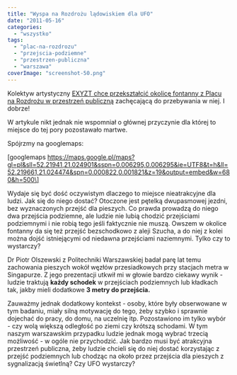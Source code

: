 ```yaml
---
title: "Wyspa na Rozdrożu lądowiskiem dla UFO"
date: "2011-05-16"
categories: 
  - "wszystko"
tags: 
  - "plac-na-rozdrozu"
  - "przejscia-podziemne"
  - "przestrzen-publiczna"
  - "warszawa"
coverImage: "screenshot-50.png"
---
```


Kolektyw artystyczny [EXYZT chce przekształcić okolicę fontanny z Placu na Rozdrożu w przestrzeń publiczną](http://warszawa.gazeta.pl/warszawa/1,34862,9608510,Kosmiczny_pomysl__na_placu_Na_Rozdrozu_wyladuje_UFO.html) zachęcającą do przebywania w niej. I dobrze!

W artykule nikt jednak nie wspomniał o głównej przyczynie dla której to miejsce do tej pory pozostawało martwe.

Spójrzmy na googlemaps:

\[googlemaps https://maps.google.pl/maps?gl=pl&sll=52.21941,21.024901&sspn=0.006295,0.006295&ie=UTF8&t=h&ll=52.219661,21.024474&spn=0.000822,0.001821&z=19&output=embed&w=680&h=500\]

Wydaje się być dość oczywistym dlaczego to miejsce nieatrakcyjne dla ludzi. Jak się do niego dostać? Otoczone jest pętelką dwupasmowej jezdni, bez wyznaczonych przejść dla pieszych. Co prawda prowadzą do niego dwa przejścia podziemne, ale ludzie nie lubią chodzić przejściami podziemnymi i nie robią tego jeśli faktycznie nie muszą. Owszem w okolice fontanny da się też przejść bezschodkowo z aleji Szucha, a do niej z kolei można dojść istniejącymi od niedawna przejściami naziemnymi. Tylko czy to wystarczy?

Dr Piotr Olszewski z Politechniki Warszawskiej badał parę lat temu zachowania pieszych wokół węzłów przesiadkowych przy stacjach metra w Singapurze. Z jego prezentacji utkwił mi w głowie bardzo ciekawy wynik - ludzie traktują **każdy schodek** w przejściach podziemnych lub kładkach tak, jakby mieli dodatkowe **3 metry do przejścia.**

Zauważmy jednak dodatkowy kontekst - osoby, które były obserwowane w tym badaniu, miały silną motywację do tego, żeby szybko i sprawnie dojechać do pracy, do domu, na uczelnię itp. Pozostawiono im tylko wybór - czy wolą większą odległość po ziemi czy krótszą schodami. W tym naszym warszawskim przypadku ludzie jednak mogą wybrać trzecią możliwość - w ogóle nie przychodzić. Jak bardzo musi być atrakcyjna przestrzeń publiczna, żeby ludzie chcieli się do niej dostać korzystając z przejść podziemnych lub chodząc na około przez przejścia dla pieszych z sygnalizacją świetlną? Czy UFO wystarczy?
